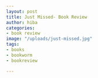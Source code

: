 ```yaml
---
layout: post
title: Just Missed- Book Review
author: hiba
categories:
- book review
image: "/uploads/just-missed.jpg"
tags:
- books
- bookworm
- bookreview

---
```

